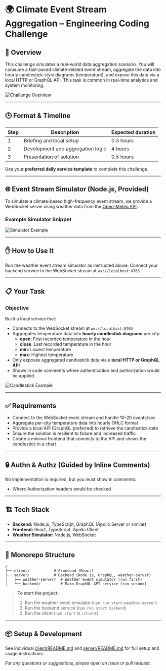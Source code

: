 # 🌍 Climate Event Stream Aggregation – Engineering Coding Challenge

## 🧭 Overview

This challenge simulates a real-world data aggregation scenario. You will consume a fast-paced climate-related event stream, aggregate the data into hourly candlestick-style diagrams (temperature), and expose this data via a local HTTP or GraphQL API. This task is common in real-time analytics and system monitoring.

![Challenge Overview](image1)

---

## 🕒 Format & Timeline

| Step | Description                       | Expected duration |
| ---- | --------------------------------- | ----------------- |
| 1    | Briefing and local setup          | 0.5 hours         |
| 2    | Development and aggregation logic | 4 hours           |
| 3    | Presentation of solution          | 0.5 hours         |

Use your **preferred daily service template** to complete this challenge.

---

## 🌐 Event Stream Simulator (Node.js, Provided)

To simulate a climate-based high-frequency event stream, we provide a WebSocket server using weather data from the [Open-Meteo API](https://open-meteo.com/).

### Example Simulator Snippet

![Simulator Example](image2)

---

## ✋ How to Use It

Run the weather event stream simulator as instructed above. Connect your backend service to the WebSocket stream at `ws://localhost:8765`.

---

## 📋 Your Task

### Objective

Build a local service that:

- Connects to the WebSocket stream at `ws://localhost:8765`
- Aggregates temperature data into **hourly candlestick diagrams** per city:
  - **open**: First recorded temperature in the hour
  - **close**: Last recorded temperature in the hour
  - **min**: Lowest temperature
  - **max**: Highest temperature
- Only exposes aggregated candlestick data via a **local HTTP or GraphQL API**
- Shows in code comments where authentication and authorization would be applied

![Candlestick Example](image4)

---

## ✅ Requirements

- Connect to the WebSocket event stream and handle 10–20 events/sec
- Aggregate per-city temperature data into hourly OHLC format
- Provide a local API (GraphQL preferred) to retrieve the candlestick data
- Ensure the solution is resilient to failure and increased traffic
- Create a minimal frontend that connects to the API and shows the candlestick in a chart

---

## 🔒 Authn & Authz (Guided by Inline Comments)

No implementation is required, but you must show in comments:

- Where Authorization headers would be checked

---

## 🏗️ Tech Stack

- **Backend:** Node.js, TypeScript, GraphQL (Apollo Server or similar)
- **Frontend:** React, TypeScript, Apollo Client
- **Weather Simulator:** Node.js, WebSocket

---

## 📁 Monorepo Structure

```
/
├── client/           # Frontend (React)
├── server/           # Backend (Node.js, GraphQL, weather-server)
│   ├── weather-server/  # Weather event simulator (run first)
│   └── backend/         # Main GraphQL API service (run second)
```

> **To start the project:**
>
> 1. Run the weather event simulator (`npm run start:weather-server`)
> 2. Run the backend service (`npm run start:backend`)
> 3. Run the client (`npm start` in `/client`)

---

## 📦 Setup & Development

See individual [client/README.md](./client/README.md) and [server/README.md](./server/README.md) for full setup and usage instructions.

_For any questions or suggestions, please open an issue or pull request._
